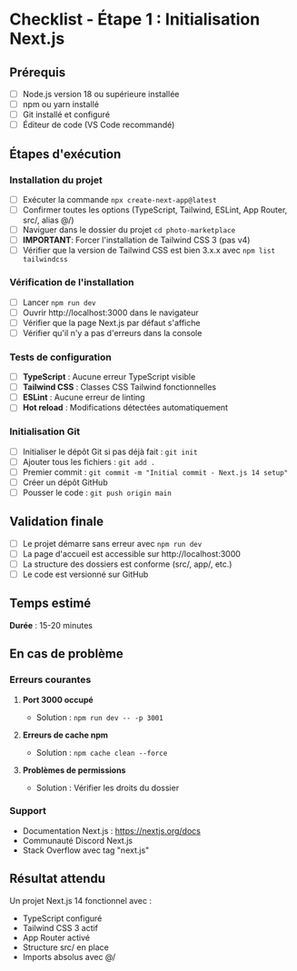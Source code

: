 # Checklist - Étape 1 : Initialisation Next.js

## Prérequis

- [ ] Node.js version 18 ou supérieure installée
- [ ] npm ou yarn installé
- [ ] Git installé et configuré
- [ ] Éditeur de code (VS Code recommandé)

## Étapes d'exécution

### Installation du projet

- [ ] Exécuter la commande `npx create-next-app@latest`
- [ ] Confirmer toutes les options (TypeScript, Tailwind, ESLint, App Router, src/, alias @/)
- [ ] Naviguer dans le dossier du projet `cd photo-marketplace`
- [ ] **IMPORTANT**: Forcer l'installation de Tailwind CSS 3 (pas v4)
- [ ] Vérifier que la version de Tailwind CSS est bien 3.x.x avec `npm list tailwindcss`

### Vérification de l'installation

- [ ] Lancer `npm run dev`
- [ ] Ouvrir http://localhost:3000 dans le navigateur
- [ ] Vérifier que la page Next.js par défaut s'affiche
- [ ] Vérifier qu'il n'y a pas d'erreurs dans la console

### Tests de configuration

- [ ] **TypeScript** : Aucune erreur TypeScript visible
- [ ] **Tailwind CSS** : Classes CSS Tailwind fonctionnelles
- [ ] **ESLint** : Aucune erreur de linting
- [ ] **Hot reload** : Modifications détectées automatiquement

### Initialisation Git

- [ ] Initialiser le dépôt Git si pas déjà fait : `git init`
- [ ] Ajouter tous les fichiers : `git add .`
- [ ] Premier commit : `git commit -m "Initial commit - Next.js 14 setup"`
- [ ] Créer un dépôt GitHub
- [ ] Pousser le code : `git push origin main`

## Validation finale

- [ ] Le projet démarre sans erreur avec `npm run dev`
- [ ] La page d'accueil est accessible sur http://localhost:3000
- [ ] La structure des dossiers est conforme (src/, app/, etc.)
- [ ] Le code est versionné sur GitHub

## Temps estimé

**Durée** : 15-20 minutes

## En cas de problème

### Erreurs courantes

1. **Port 3000 occupé**
   - Solution : `npm run dev -- -p 3001`

2. **Erreurs de cache npm**
   - Solution : `npm cache clean --force`

3. **Problèmes de permissions**
   - Solution : Vérifier les droits du dossier

### Support

- Documentation Next.js : https://nextjs.org/docs
- Communauté Discord Next.js
- Stack Overflow avec tag "next.js"

## Résultat attendu

Un projet Next.js 14 fonctionnel avec :
- TypeScript configuré
- Tailwind CSS 3 actif
- App Router activé
- Structure src/ en place
- Imports absolus avec @/